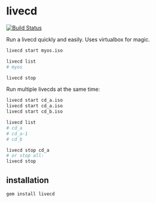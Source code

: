 livecd
======
[![Build Status](https://travis-ci.org/arlimus/livecd.png)](https://travis-ci.org/arlimus/livecd)

Run a livecd quickly and easily. Uses virtualbox for magic.

```bash
livecd start myos.iso

livecd list
# myos

livecd stop
```

Run multiple livecds at the same time:

```bash
livecd start cd_a.iso
livecd start cd_a.iso
livecd start cd_b.iso

livecd list
# cd_a
# cd_a-1
# cd_b

livecd stop cd_a
# or stop all:
livecd stop
```

installation
------------

    gem install livecd

